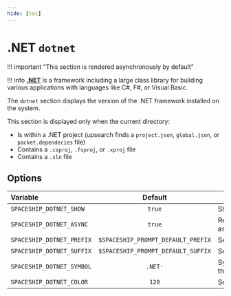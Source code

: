 ```yaml
---
hide: [toc]
---
```


# .NET `dotnet`

!!! important "This section is rendered asynchronously by default"

!!! info
    [**.NET**](https://dotnet.microsoft.com/) is a framework including a large class library for building various applications with languages like C#, F#, or Visual Basic.

The `dotnet` section displays the version of the .NET framework installed on the system.

This section is displayed only when the current directory:

* Is within a .NET project (upsearch finds a `project.json`, `global.json`, or `packet.dependecies` file)
* Contains a `.csproj`, `.fsproj`, or `.xproj` file
* Contains a `.sln` file

## Options

| Variable                  |              Default               | Meaning                       |
| :------------------------ | :--------------------------------: | ----------------------------- |
| `SPACESHIP_DOTNET_SHOW`   |               `true`               | Show section                  |
| `SPACESHIP_DOTNET_ASYNC`  |               `true`               | Render section asynchronously |
| `SPACESHIP_DOTNET_PREFIX` | `$SPACESHIP_PROMPT_DEFAULT_PREFIX` | Section's prefix              |
| `SPACESHIP_DOTNET_SUFFIX` | `$SPACESHIP_PROMPT_DEFAULT_SUFFIX` | Section's suffix              |
| `SPACESHIP_DOTNET_SYMBOL` |              `.NET·`               | Symbol before the section     |
| `SPACESHIP_DOTNET_COLOR`  |               `128`                | Section's color               |
